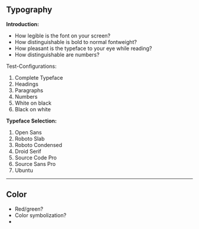 ## Typography

**Introduction:**
- How legible is the font on your screen?
- How distinguishable is bold to normal fontweight?
- How pleasant is the typeface to your eye while reading?
- How distinguishable are numbers?


Test-Configurations:

1. Complete Typeface
2. Headings
3. Paragraphs
4. Numbers
7. White on black
8. Black on white

**Typeface Selection:**

1. Open Sans
2. Roboto Slab
3. Roboto Condensed
4. Droid Serif
5. Source Code Pro
6. Source Sans Pro
7. Ubuntu


---

## Color
- Red/green?
- Color symbolization?
-
